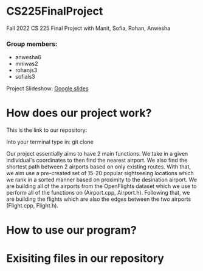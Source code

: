 # CS225FinalProject
Fall 2022 CS 225 Final Project with Manit, Sofia, Rohan, Anwesha

### Group members:
* anwesha6
* mniwas2
* rohanjs3
* sofials3

Project Slideshow: [Google slides](https://docs.google.com/presentation/d/1NZnctIMohUVR1nFTgaYSXO3sqevV4qxHxNeXtmXjv_M/edit?usp=sharing)

# How does our project work?
This is the link to our repository: 

Into your terminal type in: git clone 

Our project essentially aims to have 2 main functions. We take in a given individual's coordinates to then find the nearest airport. We also find the shortest path between 2 airports based on only existing routes. With that, we aim use a pre-created set of 15-20 popular sightseeing locations which we rank in a sorted manner based on proximity to the desination airport. We are building all of the airports from the OpenFlights dataset which we use to perform all of the functions on (Airport.cpp, Airport.h). Following that, we are building the flights which are also the edges between the two airports (Flight.cpp, Flight.h).  
# How to use our program?


# Exisiting files in our repository
